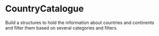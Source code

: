 # CountryCatalogue
Build a structures to hold the information about countries and continents and filter them based on several categories and filters.

